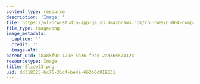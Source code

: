 ```yaml
---
content_type: resource
description: 'Image: '
file: https://ol-ocw-studio-app-qa.s3.amazonaws.com/courses/6-004-computation-structures-spring-2017/dd318325bc7631c4be4a663b6d919631_Slide23.png
file_type: image/png
image_metadata:
  caption: ''
  credit: ''
  image-alt: ''
parent_uid: c8a85f9c-129e-5b36-f9c5-2a3365574124
resourcetype: Image
title: Slide23.png
uid: dd318325-bc76-31c4-be4a-663b6d919631
---
```


